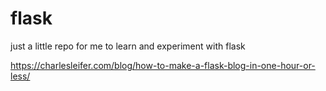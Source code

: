 # flask
just a little repo for me to learn and experiment with flask

https://charlesleifer.com/blog/how-to-make-a-flask-blog-in-one-hour-or-less/
